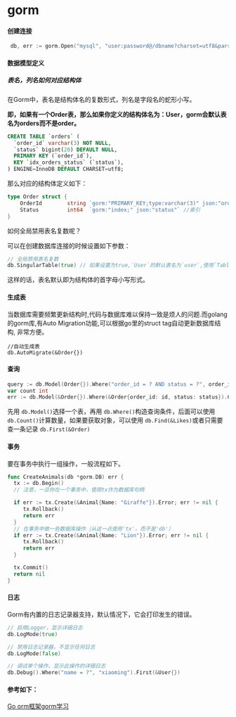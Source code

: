 # gorm

#### 创建连接

```go
 db, err := gorm.Open("mysql", "user:password@/dbname?charset=utf8&parseTime=True&loc=Local")

```

#### 数据模型定义

##### 表名，列名如何对应结构体

在Gorm中，表名是结构体名的复数形式，列名是字段名的蛇形小写。

**即，如果有一个Order表，那么如果你定义的结构体名为：User，gorm会默认表名为orders而不是order。**

```sql
CREATE TABLE `orders` (
  `order_id` varchar(3) NOT NULL,
  `status` bigint(20) DEFAULT NULL,
  PRIMARY KEY (`order_id`),
  KEY `idx_orders_status` (`status`),
) ENGINE=InnoDB DEFAULT CHARSET=utf8;
```

那么对应的结构体定义如下：

```go
type Order struct {
	OrderId        string `gorm:"PRIMARY_KEY;type:varchar(3)" json:"orderId"`
	Status         int64  `gorm:"index;" json:"status"` //索引
}
```

如何全局禁用表名复数呢？

可以在创建数据库连接的时候设置如下参数：

```go
// 全局禁用表名复数
db.SingularTable(true) // 如果设置为true,`User`的默认表名为`user`,使用`TableName`设置的表名不受影响
```

这样的话，表名默认即为结构体的首字母小写形式。

#### 生成表

当数据库需要频繁更新结构时,代码与数据库难以保持一致是烦人的问题.而golang的gorm库,有Auto Migration功能,可以根据go里的struct tag自动更新数据库结构, 非常方便。

```
//自动生成表
db.AutoMigrate(&Order{})
```

#### 查询

```go
query := db.Model(Order{}).Where("order_id = ? AND status = ?", order_id, status)
var count int
err := db.Model(&Order{}).Where(&Order{order_id: id, status: status}).Count(&count).Error
```

先用 `db.Model()`选择一个表，再用 `db.Where()`构造查询条件，后面可以使用 `db.Count()`计算数量，如果要获取对象，可以使用 `db.Find(&Likes)`或者只需要查一条记录 `db.First(&Order)`



#### 事务

要在事务中执行一组操作，一般流程如下。

```go
func CreateAnimals(db *gorm.DB) err {
  tx := db.Begin()
  // 注意，一旦你在一个事务中，使用tx作为数据库句柄

  if err := tx.Create(&Animal{Name: "Giraffe"}).Error; err != nil {
     tx.Rollback()
     return err
  }
  // 在事务中做一些数据库操作（从这一点使用'tx'，而不是'db'）
  if err := tx.Create(&Animal{Name: "Lion"}).Error; err != nil {
     tx.Rollback()
     return err
  }

  tx.Commit()
  return nil
}
```





#### 日志

Gorm有内置的日志记录器支持，默认情况下，它会打印发生的错误。

```go
// 启用Logger，显示详细日志
db.LogMode(true)

// 禁用日志记录器，不显示任何日志
db.LogMode(false)

// 调试单个操作，显示此操作的详细日志
db.Debug().Where("name = ?", "xiaoming").First(&User{})
```

#### 参考如下：

[Go orm框架gorm学习](https://www.cnblogs.com/rickiyang/p/11074162.html)